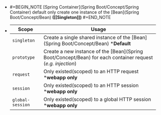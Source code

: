 - #+BEGIN_NOTE
  [Spring Container](Spring Boot/Concept/Spring Container) default only create one instance of the [Bean](Spring Boot/Concept/Bean) **([[Singleton]])**
  #+END_NOTE
- | Scope | Usage |
  |---|---|
  | `singleton` | Create a single shared instance of the [Bean](Spring Boot/Concept/Bean) ***Default** |
  | `prototype` | Create a new instance of the [Bean](Spring Boot/Concept/Bean) for each container request (*e.g. injection*) |
  | `request` | Only existed(scoped) to an HTTP request ***webapp only** |
  | `session` | Only existed(scoped) to an HTTP session ***webapp only** |
  | `global-session` | Only existed(scoped) to a global HTTP session ***webapp only** |